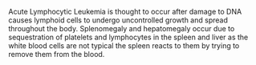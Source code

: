 Acute Lymphocytic Leukemia is thought to occur after damage to DNA causes lymphoid cells to undergo uncontrolled growth and spread throughout the body. Splenomegaly and hepatomegaly occur due to sequestration of platelets and lymphocytes in the spleen and liver as the white blood cells are not typical the spleen reacts to them by trying to remove them from the blood.